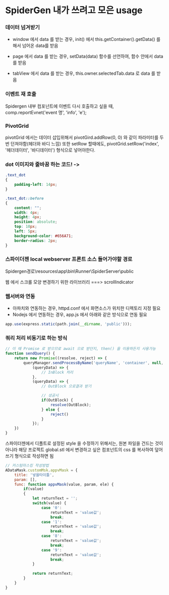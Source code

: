 # SpiderGen 내가 쓰려고 모은 usage

### 데이터 넘겨받기
* window 에서 data 를 받는 경우, init() 에서 this.getContainer().getData() 를 해서 넘어온 data를 받음

* page 에서 data 를 받는 경우, setData(data) 함수를 선언하여, 함수 안에서 data 를 받음

* tabView 에서 data 를 받는 경우, this.owner.selectedTab.data 로 data 를 받음

### 이벤트 재 호출
Spidergen 내부 컴포넌트에 이벤트 다시 호출하고 싶을 때, comp.reportEvnet('event 명', 'info', 'e');

### PivotGrid
pivotGrid 에서는 데이터 삽입위해서 pivotGird.addRow(0, 0) 와 같이 파라미터를 두번 던져야함(헤더와 바디 느낌) 또한 setRow 할때에도, pivotGrid.setRow('index', '헤더데이터', '바디데이터') 형식으로 넣어야한다.

### dot 이미지와 줄바꿈 하는 코드! -> 
```css
.text_dot
{
	padding-left: 14px;
}

.text_dot::before
{
	content: "";
	width: 4px;
	height: 4px;
	position: absolute;
	top: 10px;
	left: 5px;
	background-color: #656A71;
	border-radius: 2px;
}
```

### 스파이더젠 local webserver 프론트 소스 들어가야할 경로

Spidergen경로\resources\app\bin\Runner\SpiderServer\public</br>

웹 에서 스크롤 모양 변경하기 위한 라이브러리 ===> scrollIndicator</br>

### 웹서버와 연동
* 아파치와 연동하는 경우, httpd.conf 에서 화면소스가 위치한 디렉토리 지정 필요
* Nodejs 에서 연동하는 경우, app.js 에서 아래와 같은 방식으로 연동 필요
```js
app.use(express.static(path.join(__dirname, 'public')));
```


### 쿼리 처리 비동기로 하는 방식
```js
// 이 때 Promise 로 받으므로 await 으로 받던지, then() 을 이용하든지 사용가능
function sendQuery() {
	return new Promise((resolve, reject) => {
		queryManager.sendProcessByName('queryName', 'container', null,
			(queryData) => {
				// InBlock 처리
			},
			(queryData) => {
				// OutBlock 으로결과 받기

				// 성공시
				if(OutBlock) {
					resolve(OutBlock);
				} else {
					reject()
				}
			});
	})
}
```

스파이더젠에서 디폴트로 설정된 style 을 수정하기 위해서는, 원본 파일을 건드는 것이 아니라 해당 프로젝트 global.stl 에서 변경하고 싶은 컴포넌트의 css 를 복사하여 덮어쓰기 형식으로 작성하면 됨

```js
// 커스텀마스킹 작성방법
ADataMask.customMsk.appvMask = {
	title: '넣을타이틀',
	param: [],
	func: function appvMask(value, param, ele) {
		if(value)
		{			
			let returnText = '';
			switch(value) {
				case '0':
					returnText = 'value값';
					break;
				case '1':
					returnText = 'value값';
					break;
				case '8':
					returnText = 'value값';
					break;
				case '9':
					returnText = 'value값';
					break;
			}
			
			return returnText;
		}
	}
}
```